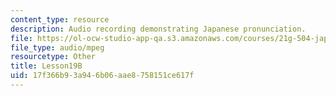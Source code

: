 ```yaml
---
content_type: resource
description: Audio recording demonstrating Japanese pronunciation.
file: https://ol-ocw-studio-app-qa.s3.amazonaws.com/courses/21g-504-japanese-iv-spring-2009/17f366b93a946b06aae8758151ce617f_Lesson19B.mp3
file_type: audio/mpeg
resourcetype: Other
title: Lesson19B
uid: 17f366b9-3a94-6b06-aae8-758151ce617f
---
```

